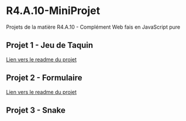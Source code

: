 # R4.A.10-MiniProjet

Projets de la matière R4.A.10 - Complément Web fais en JavaScript pure

## Projet 1 - Jeu de Taquin

[Lien vers le readme du projet](/Taquin/Taquin.md)

## Projet 2 - Formulaire

[Lien vers le readme du projet](/Formulaire/Formulaire.md)

## Projet 3 - Snake
